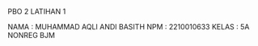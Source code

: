 
PBO 2 LATIHAN 1

NAMA    : MUHAMMAD AQLI ANDI BASITH
NPM     : 2210010633
KELAS   : 5A NONREG BJM

